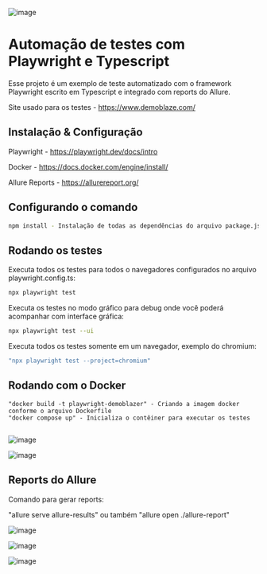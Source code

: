 
![image](https://github.com/user-attachments/assets/5818d584-299f-48b8-81a8-c578bc0bf9ac)



# Automação de testes com Playwright e Typescript

Esse projeto é um exemplo de teste automatizado com o framework Playwright escrito em Typescript e integrado com reports do Allure.

Site usado para os testes - https://www.demoblaze.com/

## Instalação & Configuração


Playwright - https://playwright.dev/docs/intro

Docker - https://docs.docker.com/engine/install/

Allure Reports - https://allurereport.org/

## Configurando o comando 
```bash
npm install - Instalação de todas as dependências do arquivo package.json
```

## Rodando os testes

Executa todos os testes para todos o navegadores configurados no arquivo playwright.config.ts:

```bash
npx playwright test
```

Executa os testes no modo gráfico para debug onde você poderá acompanhar com interface gráfica:

```bash
npx playwright test --ui 
```

Executa todos os testes somente em um navegador, exemplo do chromium:

```bash
"npx playwright test --project=chromium" 
```
## Rodando com o Docker
```
"docker build -t playwright-demoblazer" - Criando a imagem docker conforme o arquivo Dockerfile
"docker compose up" - Inicializa o contêiner para executar os testes


```
![image](https://github.com/user-attachments/assets/63f2f8fa-d848-42c3-8221-44bdddd50544)

![image](https://github.com/user-attachments/assets/b933c24c-3bc4-4ea5-a49a-9a03fa6e8b4f)



## Reports do Allure

Comando para gerar reports:

"allure serve allure-results" ou também "allure open ./allure-report"

![image](https://github.com/user-attachments/assets/6df64e8e-d5e5-42da-9d0d-b124ab7a8437)

![image](https://github.com/user-attachments/assets/558de6e7-c6d0-4807-8ddf-e5c3d2a5516f)

![image](https://github.com/user-attachments/assets/16fe0ec4-1332-4ab6-bf5f-f6b45f289df4)


